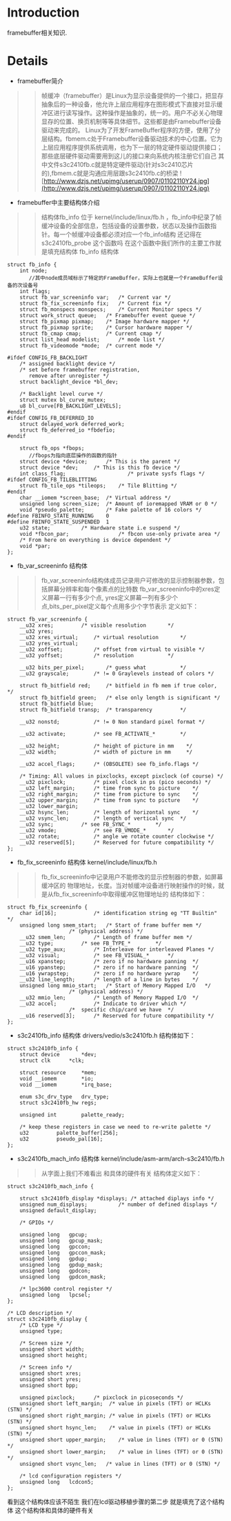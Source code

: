 # Introduction #

framebuffer相关知识.


# Details #
  * framebuffer简介
> > 帧缓冲（framebuffer）是Linux为显示设备提供的一个接口，把显存抽象后的一种设备，他允许上层应用程序在图形模式下直接对显示缓冲区进行读写操作。这种操作是抽象的，统一的。用户不必关心物理显存的位置、换页机制等等具体细节。这些都是由Framebuffer设备驱动来完成的。
> > Linux为了开发FrameBuffer程序的方便，使用了分层结构。fbmem.c处于Framebuffer设备驱动技术的中心位置。它为上层应用程序提供系统调用，也为下一层的特定硬件驱动提供接口；那些底层硬件驱动需要用到这儿的接口来向系统内核注册它们自己  其中文件s3c2410fb.c就是特定硬件驱动(针对s3c2410芯片的),fbmem.c就是沟通应用层跟s3c2410fb.c的桥梁
> > ![http://www.dzjs.net/upimg/userup/0907/01102110Y24.jpg](http://www.dzjs.net/upimg/userup/0907/01102110Y24.jpg)
  * framebuffer中主要结构体介绍
> > 结构体fb\_info   位于 kernel/include/linux/fb.h ，fb\_info中纪录了帧缓冲设备的全部信息，包括设备的设置参数，状态以及操作函数指针。每一个帧缓冲设备都必须对应一个fb\_info结构 还记得在 s3c2410fb\_probe 这个函数吗  在这个函数中我们所作的主要工作就是填充结构体 fb\_info 结构体
```
struct fb_info {
	int node;
       //其中node成员域标示了特定的FrameBuffer，实际上也就是一个FrameBuffer设备的次设备号
	int flags;
	struct fb_var_screeninfo var;	/* Current var */
	struct fb_fix_screeninfo fix;	/* Current fix */
	struct fb_monspecs monspecs;	/* Current Monitor specs */
	struct work_struct queue;	/* Framebuffer event queue */
	struct fb_pixmap pixmap;	/* Image hardware mapper */
	struct fb_pixmap sprite;	/* Cursor hardware mapper */
	struct fb_cmap cmap;		/* Current cmap */
	struct list_head modelist;      /* mode list */
	struct fb_videomode *mode;	/* current mode */

#ifdef CONFIG_FB_BACKLIGHT
	/* assigned backlight device */
	/* set before framebuffer registration, 
	   remove after unregister */
	struct backlight_device *bl_dev;

	/* Backlight level curve */
	struct mutex bl_curve_mutex;	
	u8 bl_curve[FB_BACKLIGHT_LEVELS];
#endif
#ifdef CONFIG_FB_DEFERRED_IO
	struct delayed_work deferred_work;
	struct fb_deferred_io *fbdefio;
#endif

	struct fb_ops *fbops;
       //fbops为指向底层操作的函数的指针
	struct device *device;		/* This is the parent */
	struct device *dev;		/* This is this fb device */
	int class_flag;                    /* private sysfs flags */
#ifdef CONFIG_FB_TILEBLITTING
	struct fb_tile_ops *tileops;    /* Tile Blitting */
#endif
	char __iomem *screen_base;	/* Virtual address */
	unsigned long screen_size;	/* Amount of ioremapped VRAM or 0 */ 
	void *pseudo_palette;		/* Fake palette of 16 colors */ 
#define FBINFO_STATE_RUNNING	0
#define FBINFO_STATE_SUSPENDED	1
	u32 state;			/* Hardware state i.e suspend */
	void *fbcon_par;                /* fbcon use-only private area */
	/* From here on everything is device dependent */
	void *par;	
};
```
  * fb\_var\_screeninfo 结构体
> > fb\_var\_screeninfo结构体成员记录用户可修改的显示控制器参数，包括屏幕分辨率和每个像素点的比特数  fb\_var\_screeninfo中的xres定义屏幕一行有多少个点, yres定义屏幕一列有多少个点,bits\_per\_pixel定义每个点用多少个字节表示  定义如下：
```
struct fb_var_screeninfo {
	__u32 xres;			/* visible resolution		*/
	__u32 yres;
	__u32 xres_virtual;		/* virtual resolution		*/
	__u32 yres_virtual;
	__u32 xoffset;			/* offset from virtual to visible */
	__u32 yoffset;			/* resolution			*/

	__u32 bits_per_pixel;		/* guess what			*/
	__u32 grayscale;		/* != 0 Graylevels instead of colors */

	struct fb_bitfield red;		/* bitfield in fb mem if true color, */
	struct fb_bitfield green;	/* else only length is significant */
	struct fb_bitfield blue;
	struct fb_bitfield transp;	/* transparency			*/	

	__u32 nonstd;			/* != 0 Non standard pixel format */

	__u32 activate;			/* see FB_ACTIVATE_*		*/

	__u32 height;			/* height of picture in mm    */
	__u32 width;			/* width of picture in mm     */

	__u32 accel_flags;		/* (OBSOLETE) see fb_info.flags */

	/* Timing: All values in pixclocks, except pixclock (of course) */
	__u32 pixclock;			/* pixel clock in ps (pico seconds) */
	__u32 left_margin;		/* time from sync to picture	*/
	__u32 right_margin;		/* time from picture to sync	*/
	__u32 upper_margin;		/* time from sync to picture	*/
	__u32 lower_margin;
	__u32 hsync_len;		/* length of horizontal sync	*/
	__u32 vsync_len;		/* length of vertical sync	*/
	__u32 sync;			/* see FB_SYNC_*		*/
	__u32 vmode;			/* see FB_VMODE_*		*/
	__u32 rotate;			/* angle we rotate counter clockwise */
	__u32 reserved[5];		/* Reserved for future compatibility */
};
```
  * fb\_fix\_screeninfo 结构体   kernel/include/linux/fb.h
> > fb\_fix\_screeninfo中记录用户不能修改的显示控制器的参数，如屏幕缓冲区的 物理地址，长度。当对帧缓冲设备进行映射操作的时候，就是从fb\_fix\_screeninfo中取得缓冲区物理地址的  结构体如下：
```
struct fb_fix_screeninfo {
	char id[16];			/* identification string eg "TT Builtin" */
	unsigned long smem_start;	/* Start of frame buffer mem */
					/* (physical address) */
	__u32 smem_len;			/* Length of frame buffer mem */
	__u32 type;			/* see FB_TYPE_*		*/
	__u32 type_aux;			/* Interleave for interleaved Planes */
	__u32 visual;			/* see FB_VISUAL_*		*/ 
	__u16 xpanstep;			/* zero if no hardware panning  */
	__u16 ypanstep;			/* zero if no hardware panning  */
	__u16 ywrapstep;		/* zero if no hardware ywrap    */
	__u32 line_length;		/* length of a line in bytes    */
	unsigned long mmio_start;	/* Start of Memory Mapped I/O   */
					/* (physical address) */
	__u32 mmio_len;			/* Length of Memory Mapped I/O  */
	__u32 accel;			/* Indicate to driver which	*/
					/*  specific chip/card we have	*/
	__u16 reserved[3];		/* Reserved for future compatibility */
};
```
  * s3c2410fb\_info 结构体  drivers/vedio/s3c2410fb.h   结构体如下：
```
struct s3c2410fb_info {
	struct device		*dev;
	struct clk		*clk;

	struct resource		*mem;
	void __iomem		*io;
	void __iomem		*irq_base;

	enum s3c_drv_type	drv_type;
	struct s3c2410fb_hw	regs;

	unsigned int		palette_ready;

	/* keep these registers in case we need to re-write palette */
	u32			palette_buffer[256];
	u32			pseudo_pal[16];
};
```
  * s3c2410fb\_mach\_info 结构体      kernel/include/asm-arm/arch-s3c2410/fb.h
> > 从字面上我们不难看出 和具体的硬件有关  结构体定义如下：
```
struct s3c2410fb_mach_info {

	struct s3c2410fb_display *displays;	/* attached diplays info */
	unsigned num_displays;			/* number of defined displays */
	unsigned default_display;

	/* GPIOs */

	unsigned long	gpcup;
	unsigned long	gpcup_mask;
	unsigned long	gpccon;
	unsigned long	gpccon_mask;
	unsigned long	gpdup;
	unsigned long	gpdup_mask;
	unsigned long	gpdcon;
	unsigned long	gpdcon_mask;

	/* lpc3600 control register */
	unsigned long	lpcsel;
};
```
```
/* LCD description */
struct s3c2410fb_display {
	/* LCD type */
	unsigned type;

	/* Screen size */
	unsigned short width;
	unsigned short height;

	/* Screen info */
	unsigned short xres;
	unsigned short yres;
	unsigned short bpp;

	unsigned pixclock;		/* pixclock in picoseconds */
	unsigned short left_margin;  /* value in pixels (TFT) or HCLKs (STN) */
	unsigned short right_margin; /* value in pixels (TFT) or HCLKs (STN) */
	unsigned short hsync_len;    /* value in pixels (TFT) or HCLKs (STN) */
	unsigned short upper_margin;	/* value in lines (TFT) or 0 (STN) */
	unsigned short lower_margin;	/* value in lines (TFT) or 0 (STN) */
	unsigned short vsync_len;	/* value in lines (TFT) or 0 (STN) */

	/* lcd configuration registers */
	unsigned long	lcdcon5;
};
```
看到这个结构体应该不陌生  我们在lcd驱动移植步骤的第二步 就是填充了这个结构体 这个结构体和具体的硬件有关